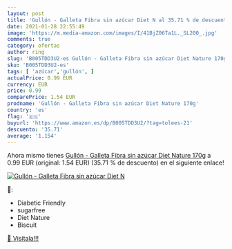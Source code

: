 ```yaml
---
layout: post
title: 'Gullón - Galleta Fibra sin azúcar Diet N al 35.71 % de descuento'
date: 2021-01-28 22:55:49
image: 'https://m.media-amazon.com/images/I/41BjZ06Ta1L._SL200_.jpg'
comments: true
category: ofertas
author: ring
slug: 'B005TDD3U2-es Gullón - Galleta Fibra sin azúcar Diet Nature 170g'
sku: 'B005TDD3U2-es'
tags: [ 'azúcar','gullón', ]
actualPrice: 0.99 EUR
currency: EUR
price: 0.99
comparePrice: 1.54 EUR
prodname: 'Gullón - Galleta Fibra sin azúcar Diet Nature 170g'
country: 'es'
flag: '🇪🇸'
buyurl: 'https://www.amazon.es/dp/B005TDD3U2/?tag=tolees-21'
descuento: '35.71'
average: '1.154'
---
```


Ahora mismo tienes [Gullón - Galleta Fibra sin azúcar Diet Nature 170g](https://www.amazon.es/dp/B005TDD3U2/?tag=tolees-21) a 0.99 EUR (original: 1.54 EUR) (35.71 %  de descuento) en el siguiente enlace!

[![Gullón - Galleta Fibra sin azúcar Diet N](https://m.media-amazon.com/images/I/41BjZ06Ta1L._SL200_.jpg)](https://www.amazon.es/dp/B005TDD3U2/?tag=tolees-21)

🔎:

- Diabetic Friendly
- sugarfree
- Diet Nature
- Biscuit

[🛒 Visítala!!!](https://www.amazon.es/dp/B005TDD3U2/?tag=tolees-21)
